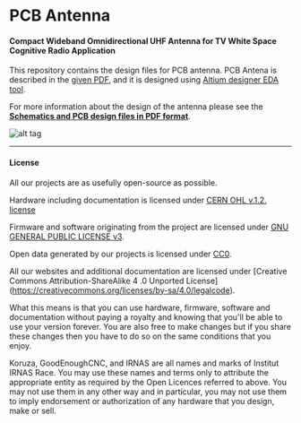 # PCB Antenna
#### Compact Wideband Omnidirectional UHF Antenna for TV White Space Cognitive Radio Application

This repository contains the design files for PCB antenna. PCB Antena is described in the [given PDF][link1_paper_PDF], and it is designed using [Altium designer EDA tool][link2_altium].

For more information about the design of the antenna please see the **[Schematics and PCB design files in PDF format][link3_design_PDF]**.


![alt tag](https://github.com/IRNAS/PCB-Antenna/blob/master/Pics/3D_model.png)

---

#### License

All our projects are as usefully open-source as possible.

Hardware including documentation is licensed under [CERN OHL v.1.2. license](http://www.ohwr.org/licenses/cern-ohl/v1.2)

Firmware and software originating from the project are licensed under [GNU GENERAL PUBLIC LICENSE v3](http://www.gnu.org/licenses/gpl-3.0.en.html).

Open data generated by our projects is licensed under [CC0](https://creativecommons.org/publicdomain/zero/1.0/legalcode).

All our websites and additional documentation are licensed under [Creative Commons Attribution-ShareAlike 4 .0 Unported License] (https://creativecommons.org/licenses/by-sa/4.0/legalcode).

What this means is that you can use hardware, firmware, software and documentation without paying a royalty and knowing that you'll be able to use your version forever. You are also free to make changes but if you share these changes then you have to do so on the same conditions that you enjoy.

Koruza, GoodEnoughCNC, and IRNAS are all names and marks of Institut IRNAS Race. 
You may use these names and terms only to attribute the appropriate entity as required by the Open Licences referred to above. You may not use them in any other way and in particular, you may not use them to imply endorsement or authorization of any hardware that you design, make or sell.

[link1_paper_PDF]: https://github.com/IRNAS/PCB-Antenna/blob/master/Docs/Design%20guide/manuscript.pdf
[link2_altium]: http://www.altium.com/
[link3_design_PDF]: https://github.com/IRNAS/PCB-Antenna/blob/master/pcb-antenna-PCB/Project%20Outputs%20for%20PCB_Project/pcb_antenna.PDF
